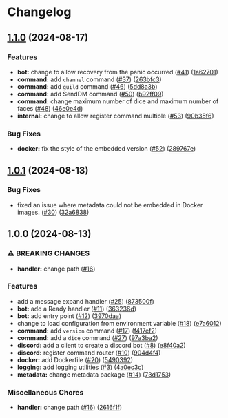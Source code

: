 # Changelog

## [1.1.0](https://github.com/aqyuki/tubu/compare/v1.0.1...v1.1.0) (2024-08-17)


### Features

* **bot:** change to allow recovery from the panic occurred ([#41](https://github.com/aqyuki/tubu/issues/41)) ([1a62701](https://github.com/aqyuki/tubu/commit/1a62701b2d73fcc18d37c62ede1b6046703c4be5))
* **command:** add `channel` command ([#37](https://github.com/aqyuki/tubu/issues/37)) ([263bfc3](https://github.com/aqyuki/tubu/commit/263bfc308c5ca2dd22035aa530814408e5b573df))
* **command:** add `guild` command ([#46](https://github.com/aqyuki/tubu/issues/46)) ([5dd8a3b](https://github.com/aqyuki/tubu/commit/5dd8a3be4488fad2cdb136130908f4ec4518fd32))
* **command:** add SendDM command ([#50](https://github.com/aqyuki/tubu/issues/50)) ([b92ff09](https://github.com/aqyuki/tubu/commit/b92ff09072cbc27600f4fe4aac5597fa5c17deb1))
* **command:** change maximum number of dice and maximum number of faces ([#48](https://github.com/aqyuki/tubu/issues/48)) ([46e0e4d](https://github.com/aqyuki/tubu/commit/46e0e4dfa25db21e71394b3bd1605fcfa0b98474))
* **internal:** change to allow register command multiple ([#53](https://github.com/aqyuki/tubu/issues/53)) ([90b35f6](https://github.com/aqyuki/tubu/commit/90b35f6f735d34ddbc4d6b7dc12d33747405da3a))


### Bug Fixes

* **docker:** fix the style of the embedded version ([#52](https://github.com/aqyuki/tubu/issues/52)) ([289767e](https://github.com/aqyuki/tubu/commit/289767ebf61f4f2fcb9d5e1a7d41853491df6b27))

## [1.0.1](https://github.com/aqyuki/tubu/compare/v1.0.0...v1.0.1) (2024-08-13)


### Bug Fixes

* fixed an issue where metadata could not be embedded in Docker images. ([#30](https://github.com/aqyuki/tubu/issues/30)) ([32a6838](https://github.com/aqyuki/tubu/commit/32a6838d9f83dcbf20ee6b99d98db95188012b16))

## 1.0.0 (2024-08-13)


### ⚠ BREAKING CHANGES

* **handler:** change path ([#16](https://github.com/aqyuki/tubu/issues/16))

### Features

* add a message expand handler ([#25](https://github.com/aqyuki/tubu/issues/25)) ([873500f](https://github.com/aqyuki/tubu/commit/873500faa6bb6a185b14369e0331a69b661ed64f))
* **bot:** add a Ready handler ([#11](https://github.com/aqyuki/tubu/issues/11)) ([363236d](https://github.com/aqyuki/tubu/commit/363236d3d38c5dff43c5b056dc03f61b2dd0fddd))
* **bot:** add entry point ([#12](https://github.com/aqyuki/tubu/issues/12)) ([3970daa](https://github.com/aqyuki/tubu/commit/3970daaac1b8d9bd0bb426e7baf7c8200ee1ba67))
* change to load configuration from environment variable ([#18](https://github.com/aqyuki/tubu/issues/18)) ([e7a6012](https://github.com/aqyuki/tubu/commit/e7a6012082051b561000cbde7a3a302d953178af))
* **command:** add `version` command ([#17](https://github.com/aqyuki/tubu/issues/17)) ([f417ef2](https://github.com/aqyuki/tubu/commit/f417ef252968ef9190a91ada947625c89a6e369b))
* **command:** add a `dice` command ([#27](https://github.com/aqyuki/tubu/issues/27)) ([97a3ba2](https://github.com/aqyuki/tubu/commit/97a3ba258b8ded5bf5ffad0e9be4b0f09d8b443c))
* **discord:** add a client to create a discord bot ([#8](https://github.com/aqyuki/tubu/issues/8)) ([e8f40a2](https://github.com/aqyuki/tubu/commit/e8f40a242afeb293f87edd13db65c9ac20d1425d))
* **discord:** register command router ([#10](https://github.com/aqyuki/tubu/issues/10)) ([904d4f4](https://github.com/aqyuki/tubu/commit/904d4f4e7e0b2b454dd5f89391cf871fef4e1d99))
* **docker:** add Dockerfile ([#20](https://github.com/aqyuki/tubu/issues/20)) ([5490392](https://github.com/aqyuki/tubu/commit/549039202b2b7c8ddbdbb6aa858264946cb64202))
* **logging:** add logging utilities ([#3](https://github.com/aqyuki/tubu/issues/3)) ([4a0ec3c](https://github.com/aqyuki/tubu/commit/4a0ec3cf273ad9eb1eab941b4197fbadef826214))
* **metadata:** change metadata package ([#14](https://github.com/aqyuki/tubu/issues/14)) ([73d1753](https://github.com/aqyuki/tubu/commit/73d1753b8f9ef8bba47a9866f03db5ea0ecd08bd))


### Miscellaneous Chores

* **handler:** change path ([#16](https://github.com/aqyuki/tubu/issues/16)) ([2616f1f](https://github.com/aqyuki/tubu/commit/2616f1f32744a2b00a15221f900d2d04df0bf6cb))
